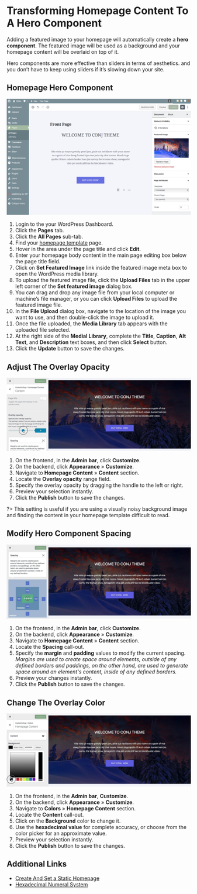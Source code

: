 # Transforming Homepage Content To A Hero Component

Adding a featured image to your homepage will automatically create a **hero component**. The featured image will be used as a background and your homepage content will be overlaid on top of it.

Hero components are more effective than sliders in terms of aesthetics. and you don’t have to keep using sliders if it’s slowing down your site.

## Homepage Hero Component

![Creating Homepage Hero Component](img/creating-homepage-hero-component.png)

1. Login to the your WordPress Dashboard.
2. Click the **Pages** tab.
3. Click the **All Pages** sub-tab.
4. Find your [homepage template](create-and-set-static-homepage?id=create-homepage-template) page.
5. Hover in the area under the page title and click **Edit**.
6. Enter your homepage body content in the main page editing box below the page title field.
7. Click on **Set Featured Image** link inside the featured image meta box to open the WordPress media library.
8. To upload the featured image file, click the **Upload Files** tab in the upper left corner of the **Set featured image** dialog box.
9. You can drag and drop any image file from your local computer or machine’s file manager, or you can click **Upload Files** to upload the featured image file.
10. In the **File Upload** dialog box, navigate to the location of the image you want to use, and then double-click the image to upload it.
11. Once the file uploaded, the **Media Library** tab appears with the uploaded file selected.
12. At the right side of the **Medial Library**, complete the **Title**, **Caption**, **Alt Text**, and **Description** text boxes, and then click **Select** button.
13. Click the **Update** button to save the changes.

## Adjust The Overlay Opacity

![Adjust The Overlay Opacity](img/adjust-the-overlay-opacity-homepage-content.jpg)

1. On the frontend, in the **Admin bar**, click **Customize**.
2. On the backend, click **Appearance** » **Customize**.
3. Navigate to **Homepage Content** » **Content** section.
4. Locate the **Overlay opacity** range field.
5. Specify the overlay opacity by dragging the handle to the left or right.
6. Preview your selection instantly.
7. Click the **Publish** button to save the changes.

?> This setting is useful if you are using a visually noisy background image and finding the content in your homepage template difficult to read.

## Modify Hero Component Spacing

![Modify Hero Component Spacing](img/modify-hero-component-spacing-homepage-template.jpg)

1. On the frontend, in the **Admin bar**, click **Customize**.
2. On the backend, click **Appearance** » **Customize**.
3. Navigate to **Homepage Content** » **Content** section.
4. Locate the **Spacing** call-out.
5. Specify the **margin** and **padding** values to modify the current spacing.<br/>*Margins are used to create space around elements, outside of any defined borders and paddings, on the other hand, are used to generate space around an element's content, inside of any defined borders.*
6. Preview your changes instantly.
7. Click the **Publish** button to save the changes.

## Change The Overlay Color

![Change The Overlay Color](img/change-the-overlay-color-homepage-template.jpg)

1. On the frontend, in the **Admin bar**, **Customize**.
2. On the backend, click **Appearance** » **Customize**.
3. Navigate to **Colors** » **Homepage Content** section.
4. Locate the **Content** call-out.
5. Click on the **Background** color to change it.
6. Use the **hexadecimal value** for complete accuracy, or choose from the color picker for an approximate value.
7. Preview your selection instantly.
8. Click the **Publish** button to save the changes.

## Additional Links

* [Create And Set a Static Homepage](create-and-set-static-homepage)
* [Hexadecimal Numeral System](https://simple.wikipedia.org/wiki/Hexadecimal_numeral_system)
